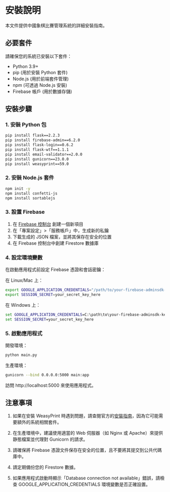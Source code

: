 # 安裝說明

本文件提供中國象棋比賽管理系統的詳細安裝指南。

## 必要套件

請確保您的系統已安裝以下套件：

- Python 3.9+
- pip (用於安裝 Python 套件)
- Node.js (用於前端套件管理)
- npm (可透過 Node.js 安裝)
- Firebase 帳戶 (用於數據存儲)

## 安裝步驟

### 1. 安裝 Python 包

```bash
pip install flask==2.2.3
pip install firebase-admin==6.2.0
pip install flask-login==0.6.2
pip install flask-wtf==1.1.1
pip install email-validator==2.0.0
pip install gunicorn==23.0.0
pip install weasyprint==59.0
```

### 2. 安裝 Node.js 套件

```bash
npm init -y
npm install confetti-js
npm install sortablejs
```

### 3. 設置 Firebase

1. 在 [Firebase 控制台](https://console.firebase.google.com/) 創建一個新項目
2. 在「專案設定」>「服務帳戶」中，生成新的私鑰
3. 下載生成的 JSON 檔案，並將其保存在安全的位置
4. 在 Firebase 控制台中創建 Firestore 數據庫

### 4. 設定環境變數

在啟動應用程式前設定 Firebase 憑證和會話密鑰：

在 Linux/Mac 上：

```bash
export GOOGLE_APPLICATION_CREDENTIALS="/path/to/your-firebase-adminsdk-key.json"
export SESSION_SECRET=your_secret_key_here
```

在 Windows 上：

```cmd
set GOOGLE_APPLICATION_CREDENTIALS=C:\path\to\your-firebase-adminsdk-key.json
set SESSION_SECRET=your_secret_key_here
```

### 5. 啟動應用程式

開發環境：

```bash
python main.py
```

生產環境：

```bash
gunicorn --bind 0.0.0.0:5000 main:app
```

訪問 http://localhost:5000 來使用應用程式。

## 注意事項

1. 如果在安裝 WeasyPrint 時遇到問題，請查閱官方的[安裝指南](https://doc.courtbouillon.org/weasyprint/stable/first_steps.html)，因為它可能需要額外的系統相關套件。

2. 在生產環境中，建議使用適當的 Web 伺服器（如 Nginx 或 Apache）來提供静態檔案並代理對 Gunicorn 的請求。

3. 請確保將 Firebase 憑證文件保存在安全的位置，且不要將其提交到公共代碼庫中。

4. 請定期備份您的 Firestore 數據。

5. 如果應用程式啟動時顯示「Database connection not available」錯誤，請檢查 GOOGLE_APPLICATION_CREDENTIALS 環境變數是否正確設置。

